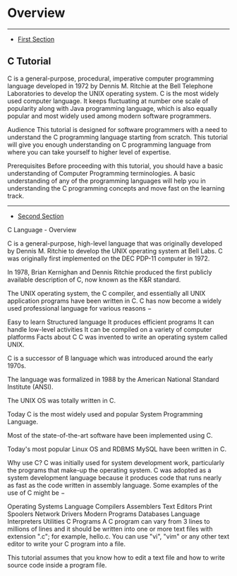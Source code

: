 # Overview

---

- [First Section](#section-1)

<a name="section-1"></a>
## C Tutorial

C is a general-purpose, procedural, imperative computer programming language developed in 1972 by Dennis M. Ritchie at the Bell Telephone Laboratories to develop the UNIX operating system. C is the most widely used computer language. It keeps fluctuating at number one scale of popularity along with Java programming language, which is also equally popular and most widely used among modern software programmers.

Audience
This tutorial is designed for software programmers with a need to understand the C programming language starting from scratch. This tutorial will give you enough understanding on C programming language from where you can take yourself to higher level of expertise.

Prerequisites
Before proceeding with this tutorial, you should have a basic understanding of Computer Programming terminologies. A basic understanding of any of the programming languages will help you in understanding the C programming concepts and move fast on the learning track.


---
- [Second Section](#section-2)

<a name="section-2"></a>
C Language - Overview

C is a general-purpose, high-level language that was originally developed by Dennis M. Ritchie to develop the UNIX operating system at Bell Labs. C was originally first implemented on the DEC PDP-11 computer in 1972.

In 1978, Brian Kernighan and Dennis Ritchie produced the first publicly available description of C, now known as the K&R standard.

The UNIX operating system, the C compiler, and essentially all UNIX application programs have been written in C. C has now become a widely used professional language for various reasons −

Easy to learn
Structured language
It produces efficient programs
It can handle low-level activities
It can be compiled on a variety of computer platforms
Facts about C
C was invented to write an operating system called UNIX.

C is a successor of B language which was introduced around the early 1970s.

The language was formalized in 1988 by the American National Standard Institute (ANSI).

The UNIX OS was totally written in C.

Today C is the most widely used and popular System Programming Language.

Most of the state-of-the-art software have been implemented using C.

Today's most popular Linux OS and RDBMS MySQL have been written in C.

Why use C?
C was initially used for system development work, particularly the programs that make-up the operating system. C was adopted as a system development language because it produces code that runs nearly as fast as the code written in assembly language. Some examples of the use of C might be −

Operating Systems
Language Compilers
Assemblers
Text Editors
Print Spoolers
Network Drivers
Modern Programs
Databases
Language Interpreters
Utilities
C Programs
A C program can vary from 3 lines to millions of lines and it should be written into one or more text files with extension ".c"; for example, hello.c. You can use "vi", "vim" or any other text editor to write your C program into a file.

This tutorial assumes that you know how to edit a text file and how to write source code inside a program file.
